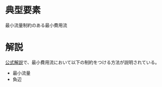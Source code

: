 # 典型要素

最小流量制約のある最小費用流

# 解説

[公式解説](https://www.youtube.com/watch?v=nXyz3oUEidc&t=9226s)で、最小費用流において以下の制約をつける方法が説明されている。

* 最小流量
* 負辺
